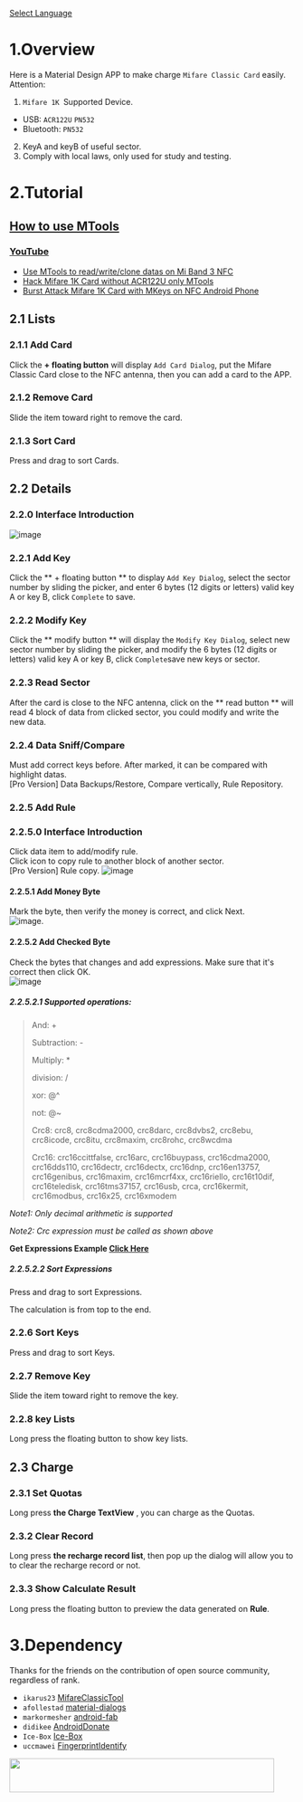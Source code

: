 [Select Language](../index.html)  

# 1.Overview
Here is a Material Design APP to make charge `Mifare Classic Card` easily.    
Attention:  

1. `Mifare 1K `Supported Device.  
 - USB:  `ACR122U`  `PN532`
 - Bluetooth:  `PN532`
2. KeyA and keyB of useful sector. 
3. Comply with local laws, only used for study and testing.

# 2.Tutorial  
[How to use MTools](./how_to_use_mtools.html)  
---  

### [YouTube](https://www.youtube.com/channel/UC5ZyMTY35t5G4BsmTfjWU9g)

- [Use MTools to read/write/clone datas on Mi Band 3 NFC](https://youtu.be/1Bl-FFALNic)
- [Hack Mifare 1K Card without ACR122U only MTools](https://youtu.be/hEwhJWAt3a8)
- [Burst Attack Mifare 1K Card with MKeys on NFC Android Phone](https://youtu.be/CKSBDwRg7Wo)

## 2.1 Lists
### 2.1.1 Add Card
Click the **+ floating button** will display `Add Card Dialog`, put the Mifare Classic Card close to the NFC antenna, then you can add a card to the APP.
### 2.1.2 Remove Card
Slide the item toward right to remove the card.
### 2.1.3 Sort Card
Press and drag to sort Cards.
## 2.2 Details
### 2.2.0 Interface Introduction  
![image](img/button_func.jpeg)
### 2.2.1 Add Key
Click the ** + floating button ** to display `Add Key Dialog`, select the sector number by sliding the picker, and enter 6 bytes (12 digits or letters) valid key A or key B, click ` Complete ` to save.
### 2.2.2 Modify Key
Click the ** modify button ** will display the `Modify Key Dialog`,  select new  sector number by sliding the picker, and modify the 6 bytes (12 digits or letters) valid key A or key B, click ` Complete `save new keys or sector.
### 2.2.3 Read Sector
After the card is close to the NFC antenna, click on the ** read button ** will read 4 block of data from clicked sector, you could modify and write the new data.  
### 2.2.4 Data Sniff/Compare
Must add correct keys before. After marked, it can be  compared with highlight datas.  
[Pro Version] Data Backups/Restore, Compare vertically, Rule Repository.  
### 2.2.5 Add Rule 
### 2.2.5.0 Interface Introduction   
Click data item to add/modify rule.  
Click icon to copy rule to another block of another sector.  
[Pro Version] Rule copy.
![image](img/select_block.jpeg)
#### 2.2.5.1 Add Money Byte
Mark the byte, then verify the money is correct, and click Next.  
![image](img/mark_money.jpeg). 
#### 2.2.5.2 Add Checked Byte    
Check the bytes that changes and add expressions. Make sure that it's correct then click OK.  
![image](img/mark_check.jpeg)
##### 2.2.5.2.1 Supported operations:
> And: +  
>
> Subtraction: -  
>
> Multiply: *  
>
> division: /  
>
> xor: @^  
>
> not: @~  
>
> Crc8:  crc8, crc8cdma2000, crc8darc, crc8dvbs2, crc8ebu, crc8icode, crc8itu, crc8maxim, crc8rohc, crc8wcdma  
>
> Crc16: crc16ccittfalse, crc16arc, crc16buypass, crc16cdma2000, crc16dds110, crc16dectr, crc16dectx, crc16dnp, crc16en13757, crc16genibus, crc16maxim, crc16mcrf4xx, crc16riello, crc16t10dif, crc16teledisk, crc16tms37157, crc16usb, crca, crc16kermit, crc16modbus, crc16x25, crc16xmodem    

*Note1: Only decimal arithmetic is supported*    

*Note2: Crc expression must be called as shown above*    

**Get Expressions Example [Click Here](./help_add_rules.html)**  

##### 2.2.5.2.2 Sort Expressions 
Press and drag to sort Expressions.   

The calculation is from top to the end.

### 2.2.6 Sort Keys
Press and drag to sort Keys.
###	2.2.7 Remove Key
Slide the item toward right to remove the key.
### 2.2.8 key Lists 
Long press the floating button to show key lists.  
## 2.3 Charge
### 2.3.1 Set Quotas
Long press **the Charge TextView** , you can charge as the Quotas. 
### 2.3.2 Clear Record
Long press **the recharge record list**, then pop up the dialog will allow you to to clear the recharge record or not.  
### 2.3.3 Show Calculate Result 
Long press the floating button to preview the data generated on **Rule**.

# 3.Dependency  
Thanks for the friends on the contribution of open source community, regardless of rank.  
- `ikarus23` [MifareClassicTool](https://github.com/ikarus23/MifareClassicTool "MifareClassicTool")  
- `afollestad` [material-dialogs](https://github.com/afollestad/material-dialogs "material-dialogs")  
- `markormesher` [android-fab](https://github.com/markormesher/android-fab)  
- `didikee` [AndroidDonate](https://github.com/didikee/AndroidDonate "AndroidDonate")  
- `Ice-Box` [Ice-Box](http://catchingnow.com)  
- `uccmawei` [FingerprintIdentify](https://github.com/uccmawei/FingerprintIdentify)



<a href="https://www.vultr.com/?ref=7136930"><img src="https://www.vultr.com/media/banner_2.png" width="468" height="60"></a>